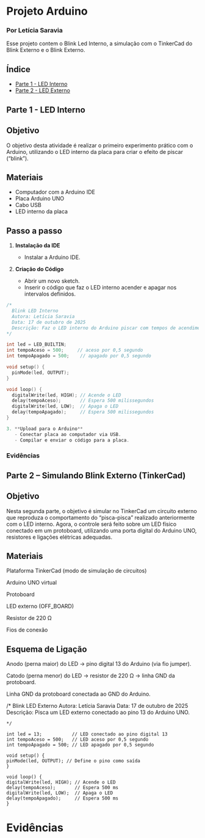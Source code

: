 # Projeto Arduino
### Por Letícia Saravia
Esse projeto contem o Blink Led Interno, a simulação com o TinkerCad do Blink Externo e o Blink Externo.

## Índice

- [Parte 1 - LED Interno](#parte-1---led-interno)
- [Parte 2 - LED Externo](#parte-2---led-externo)

## Parte 1 - LED Interno

## Objetivo

O objetivo desta atividade é realizar o primeiro experimento prático com o Arduino, utilizando o LED interno da placa para criar o efeito de piscar (“blink”).  

## Materiais

- Computador com a Arduino IDE
- Placa Arduino UNO 
- Cabo USB
- LED interno da placa

## Passo a passo

1. **Instalação da IDE**  
   - Instalar a Arduino IDE.  

2. **Criação do Código**  
   - Abrir um novo sketch.  
   - Inserir o código que faz o LED interno acender e apagar nos intervalos definidos.

    
```cpp
/*
  Blink LED Interno
  Autora: Letícia Saravia
  Data: 17 de outubro de 2025
  Descrição: Faz o LED interno do Arduino piscar com tempos de acendimento (X) e apagamento (Y).
*/

int led = LED_BUILTIN;   
int tempoAceso = 500;     // aceso por 0,5 segundo
int tempoApagado = 500;    // apagado por 0,5 segundo

void setup() {
  pinMode(led, OUTPUT);  
}

void loop() {
  digitalWrite(led, HIGH); // Acende o LED
  delay(tempoAceso);       // Espera 500 milissegundos
  digitalWrite(led, LOW);  // Apaga o LED
  delay(tempoApagado);     // Espera 500 milissegundos
}

3. **Upload para o Arduino**  
   - Conectar placa ao computador via USB.  
   - Compilar e enviar o código para a placa.
```
### Evidências


## Parte 2 – Simulando Blink Externo (TinkerCad)
## Objetivo

Nesta segunda parte, o objetivo é simular no TinkerCad um circuito externo que reproduza o comportamento do “pisca-pisca” realizado anteriormente com o LED interno.
Agora, o controle será feito sobre um LED físico conectado em um protoboard, utilizando uma porta digital do Arduino UNO, resistores e ligações elétricas adequadas.

## Materiais

Plataforma TinkerCad (modo de simulação de circuitos)

Arduino UNO virtual

Protoboard

LED externo (OFF_BOARD)

Resistor de 220 Ω

Fios de conexão

## Esquema de Ligação

Anodo (perna maior) do LED → pino digital 13 do Arduino (via fio jumper).

Catodo (perna menor) do LED → resistor de 220 Ω → linha GND da protoboard.

Linha GND da protoboard conectada ao GND do Arduino.

/*
  Blink LED Externo
  Autora: Letícia Saravia
  Data: 17 de outubro de 2025
  Descrição: Pisca um LED externo conectado ao pino 13 do Arduino UNO.
  ```
*/

int led = 13;           // LED conectado ao pino digital 13
int tempoAceso = 500;   // LED aceso por 0,5 segundo
int tempoApagado = 500; // LED apagado por 0,5 segundo

void setup() {
  pinMode(led, OUTPUT); // Define o pino como saída
}

void loop() {
  digitalWrite(led, HIGH); // Acende o LED
  delay(tempoAceso);       // Espera 500 ms
  digitalWrite(led, LOW);  // Apaga o LED
  delay(tempoApagado);     // Espera 500 ms
}
```

# Evidências
